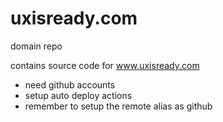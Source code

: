uxisready.com
=============

domain repo

contains source code for www.uxisready.com

- need github accounts
- setup auto deploy actions
- remember to setup the remote alias as github

